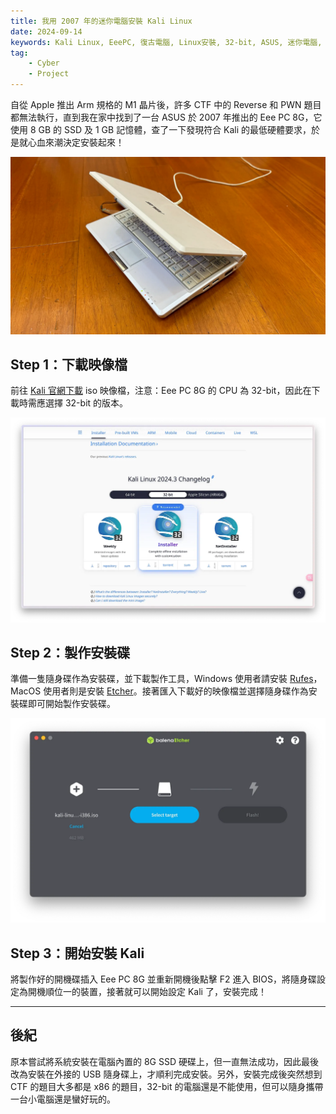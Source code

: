 ```yaml
---
title: 我用 2007 年的迷你電腦安裝 Kali Linux
date: 2024-09-14
keywords: Kali Linux, EeePC, 復古電腦, Linux安裝, 32-bit, ASUS, 迷你電腦, penetration testing
tag:
    - Cyber
    - Project
---
```


自從 Apple 推出 Arm 規格的 M1 晶片後，許多 CTF 中的 Reverse 和 PWN 題目都無法執行，直到我在家中找到了一台 ASUS 於 2007 年推出的 Eee PC 8G，它使用 8 GB 的 SSD 及 1 GB 記憶體，查了一下發現符合 Kali 的最低硬體要求，於是就心血來潮決定安裝起來！

![](posts/2024-EeePC-Kali/01.webp)

## Step 1：下載映像檔

前往 [Kali 官網下載](https://www.kali.org/get-kali/#kali-installer-images) iso 映像檔，注意：Eee PC 8G 的 CPU 為 32-bit，因此在下載時需應選擇 32-bit 的版本。

![](posts/2024-EeePC-Kali/02.webp)

## Step 2：製作安裝碟

準備一隻隨身碟作為安裝碟，並下載製作工具，Windows 使用者請安裝 [Rufes](https://rufus.ie/)，MacOS 使用者則是安裝 [Etcher](https://www.balena.io/etcher/)。接著匯入下載好的映像檔並選擇隨身碟作為安裝碟即可開始製作安裝碟。

![](posts/2024-EeePC-Kali/03.webp)

## Step 3：開始安裝 Kali

將製作好的開機碟插入 Eee PC 8G 並重新開機後點擊 F2 進入 BIOS，將隨身碟設定為開機順位一的裝置，接著就可以開始設定 Kali 了，安裝完成！

---

## 後紀

原本嘗試將系統安裝在電腦內置的 8G SSD 硬碟上，但一直無法成功，因此最後改為安裝在外接的 USB 隨身碟上，才順利完成安裝。另外，安裝完成後突然想到 CTF 的題目大多都是 x86 的題目，32-bit 的電腦還是不能使用，但可以隨身攜帶一台小電腦還是蠻好玩的。